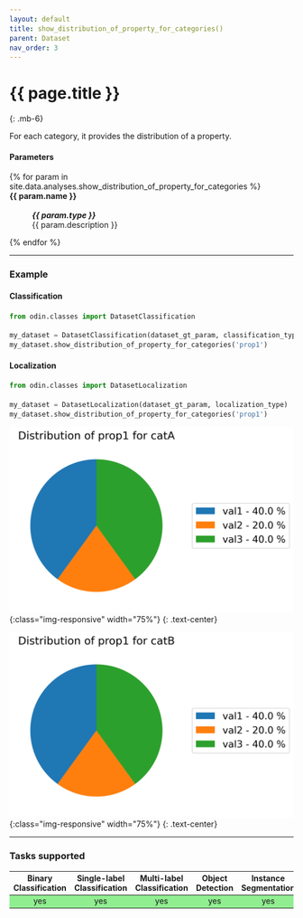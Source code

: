 ```yaml
---
layout: default
title: show_distribution_of_property_for_categories()
parent: Dataset
nav_order: 3
---
```


# {{ page.title }}
{: .mb-6}

For each category, it provides the distribution of a property.


#### Parameters
<dl>
  {% for param in site.data.analyses.show_distribution_of_property_for_categories %}

  <dt><strong>{{ param.name }}</strong></dt>
  <dd><br><b><i>{{ param.type }}</i></b></dd><dd>{{ param.description }}</dd>

  {% endfor %}
</dl>

<hr>

### Example
#### Classification
```py
from odin.classes import DatasetClassification

my_dataset = DatasetClassification(dataset_gt_param, classification_type)
my_dataset.show_distribution_of_property_for_categories('prop1')
```
#### Localization
```py
from odin.classes import DatasetLocalization

my_dataset = DatasetLocalization(dataset_gt_param, localization_type)
my_dataset.show_distribution_of_property_for_categories('prop1')
```

![show_distribution_of_properties_output](../img/dataset/distribution_prop_for_cat_a.png){:class="img-responsive" width="75%"}
{: .text-center}

![show_distribution_of_properties_output](../img/dataset/distribution_prop_for_cat_b.png){:class="img-responsive" width="75%"}
{: .text-center}

<hr>

### Tasks supported
<table>
  <thead>
    <tr class="header">
      <th>Binary Classification</th>
      <th>Single-label Classification</th>
      <th>Multi-label Classification</th>
      <th>Object Detection</th>
      <th>Instance Segmentation</th>
    </tr>
  </thead>
  <tbody>
    <tr style="text-align:center;">
      <td style="background:lightgreen;">yes</td>
      <td style="background:lightgreen;">yes</td>
      <td style="background:lightgreen;">yes</td>
      <td style="background:lightgreen;">yes</td>
      <td style="background:lightgreen;">yes</td>
    </tr>
  </tbody>
</table>
